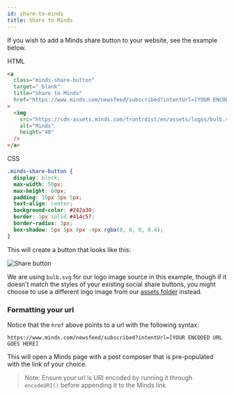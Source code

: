 ```yaml
---
id: share-to-minds
title: Share to Minds
---
```


If you wish to add a Minds share button to your website, see the example below.

HTML

```html
<a
  class="minds-share-button"
  target="_blank"
  title="Share to Minds"
  href="https://www.minds.com/newsfeed/subscribed?intentUrl=[YOUR ENCODED URL GOES HERE]"
>
  <img
    src="https://cdn-assets.minds.com/front/dist/en/assets/logos/bulb.svg"
    alt="Minds"
    height="40"
  />
</a>
```

CSS

```css
.minds-share-button {
  display: block;
  max-width: 50px;
  max-height: 60px;
  padding: 10px 5px 5px;
  text-align: center;
  background-color: #242a30;
  border: 1px solid #414c57;
  border-radius: 3px;
  box-shadow: 5px 5px 8px -4px rgba(0, 0, 0, 0.4);
}
```

This will create a button that looks like this:

![Share button](assets/share-to-minds-button.png 'Example share button')

We are using `bulb.svg` for our logo image source in this example, though if it doesn't match the styles of your existing social share buttons, you might choose to use a different logo image from our [assets folder](https://gitlab.com/minds/front/-/tree/master/src/assets/logos) instead.

### Formatting your url

Notice that the `href` above points to a url with the following syntax:

```
https://www.minds.com/newsfeed/subscribed?intentUrl=[YOUR ENCODED URL GOES HERE]
```

This will open a Minds page with a post composer that is pre-populated with the link of your choice.

> Note: Ensure your url is URI encoded by running it through `encodeURI()` before appending it to the Minds link
